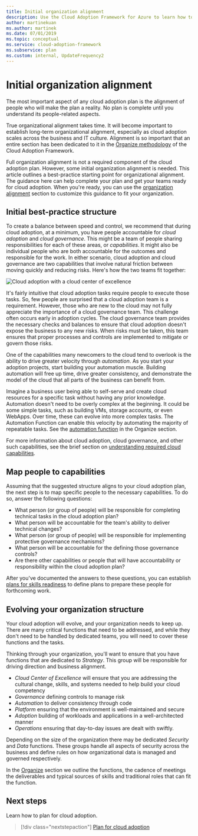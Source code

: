 ```yaml
---
title: Initial organization alignment
description: Use the Cloud Adoption Framework for Azure to learn how to complete your initial organization alignment and get your teams ready for cloud adoption.
author: martinekuan
ms.author: martinek
ms.date: 07/01/2019
ms.topic: conceptual
ms.service: cloud-adoption-framework
ms.subservice: plan
ms.custom: internal, UpdateFrequency2
---
```


# Initial organization alignment

The most important aspect of any cloud adoption plan is the alignment of people who will make the plan a reality. No plan is complete until you understand its people-related aspects.

True organizational alignment takes time. It will become important to establish long-term organizational alignment, especially as cloud adoption scales across the business and IT culture. Alignment is so important that an entire section has been dedicated to it in the [Organize methodology](../organize/index.md) of the Cloud Adoption Framework.

Full organization alignment is not a required component of the cloud adoption plan. However, some initial organization alignment is needed. This article outlines a best-practice starting point for organizational alignment. The guidance here can help complete your plan and get your teams ready for cloud adoption. When you're ready, you can use the [organization alignment](../organize/index.md) section to customize this guidance to fit your organization.

## Initial best-practice structure

To create a balance between speed and control, we recommend that during cloud adoption, at a minimum, you have people accountable for *cloud adoption* and *cloud governance*. This might be a team of people sharing responsibilities for each of these areas, or *capabilities*. It might also be individual people who are both accountable for the outcomes and responsible for the work. In either scenario, cloud adoption and cloud governance are two capabilities that involve natural friction between moving quickly and reducing risks. Here's how the two teams fit together:

![Cloud adoption with a cloud center of excellence](../_images/ready/org-ready-best-practice.png)

It's fairly intuitive that cloud adoption tasks require people to execute those tasks. So, few people are surprised that a cloud adoption team is a requirement. However, those who are new to the cloud may not fully appreciate the importance of a cloud governance team. This challenge often occurs early in adoption cycles. The cloud governance team provides the necessary checks and balances to ensure that cloud adoption doesn't expose the business to any new risks. When risks must be taken, this team ensures that proper processes and controls are implemented to mitigate or govern those risks.

One of the capabilities many newcomers to the cloud tend to overlook is the ability to drive greater velocity through *automation*. As you start your adoption projects, start building your automation muscle. Building automation will free up time, drive greater consistency, and demonstrate the model of the cloud that all parts of the business can benefit from. 

Imagine a business user being able to self-serve and create cloud resources for a specific task without having any prior knowledge. Automation doesn't need to be overly complex at the beginning. It could be some simple tasks, such as building VMs, storage accounts, or even WebApps. Over time, these can evolve into more complex tasks. The Automation Function can enable this velocity by automating the majority of repeatable tasks. See the [automation function](../organize/cloud-automation.md) in the Organize section. 

For more information about cloud adoption, cloud governance, and other such capabilities, see the brief section on [understanding required cloud capabilities](../organize/index.md#understand-required-cloud-functions).

## Map people to capabilities

Assuming that the suggested structure aligns to your cloud adoption plan, the next step is to map specific people to the necessary capabilities. To do so, answer the following questions:

- What person (or group of people) will be responsible for completing technical tasks in the cloud adoption plan?
- What person will be accountable for the team's ability to deliver technical changes?
- What person (or group of people) will be responsible for implementing protective governance mechanisms?
- What person will be accountable for the defining those governance controls?
- Are there other capabilities or people that will have accountability or responsibility within the cloud adoption plan?

After you've documented the answers to these questions, you can establish [plans for skills readiness](./adapt-roles-skills-processes.md) to define plans to prepare these people for forthcoming work.

## Evolving your organization structure
Your cloud adoption will evolve, and your organization needs to keep up. There are many critical functions that need to be addressed, and while they don't need to be handled by dedicated teams, you will need to cover these functions and the tasks. 

Thinking through your organization, you'll want to ensure that you have functions that are dedicated to *Strategy*. This group will be responsible for driving direction and business alignment. 

- *Cloud Center of Excellence* will ensure that you are addressing the cultural change, skills, and systems needed to help build your cloud competency
- *Governance* defining controls to manage risk
- *Automation* to deliver consistency through code
- *Platform* ensuring that the environment is well-maintained and secure
- *Adoption* building of workloads and applications in a well-architected manner
- *Operations* ensuring that day-to-day issues are dealt with swiftly. 

Depending on the size of the organization there may be dedicated *Security* and *Data* functions. These groups handle all aspects of security across the business and define rules on how organizational data is managed and governed respectively.

In the [Organize](../organize/index.md) section we outline the functions, the cadence of meetings the deliverables and typical sources of skills and traditional roles that can fit the function.

## Next steps

Learn how to plan for cloud adoption.

> [!div class="nextstepaction"]
> [Plan for cloud adoption](./plan-intro.md)
